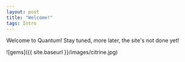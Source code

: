 ```yaml
---
layout: post
title: "Welcome!"
tags: Intro
---
```


Welcome to Quantum! Stay tuned, more later, the site's not done yet! 

![gems]({{ site.baseurl }}/images/citrine.jpg)
